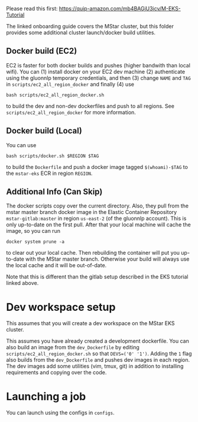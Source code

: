 Please read this first: https://quip-amazon.com/mb4BAGjU3icv/M-EKS-Tutorial

The linked onboarding guide covers the MStar cluster, but this folder provides some additional cluster launch/docker build utilities.

## Docker build (EC2) 

EC2 is faster for both docker builds and pushes (higher bandwith than local wifi). You can (1) install docker on your EC2 dev machine (2) authenticate using the gluonnlp temporary credentials, and then (3) change `NAME` and `TAG` in `scripts/ec2_all_region_docker` and finally (4) use 
```
bash scripts/ec2_all_region_docker.sh
```
to build the dev and non-dev dockerfiles and push to all regions. See `scripts/ec2_all_region_docker` for more information. 

## Docker build (Local)

You can use
```
bash scripts/docker.sh $REGION $TAG
```
to build the `Dockerfile` and push a docker image tagged `$(whoami)-$TAG` to the `mstar-eks` ECR in region `REGION`.

## Additional Info (Can Skip)

The docker scripts copy over the current directory. Also, they pull from the mstar master branch docker image in the Elastic Container Repository `mstar-gitlab:master` in region `us-east-2` (of the gluonnlp account). This is only up-to-date on the first pull. After that your local machine will cache the image, so you can run 
```
docker system prune -a
```
to clear out your local cache. Then rebuilding the container will put you up-to-date with the MStar master branch. Otherwise your build will always use the local cache and it will be out-of-date.

Note that this is different than the gitlab setup described in the EKS tutorial linked above. 


# Dev workspace setup
This assumes that you will create a dev workspace on the MStar EKS cluster.

This assumes you have already created a development dockerfile. You can also build an image from the `dev_Dockerfile` by editing `scripts/ec2_all_region_docker.sh` so that `DEVS=('0' '1')`. Adding the `1` flag also builds from the `dev_Dockerfile` and pushes dev images in each region.
The dev images add some utilities (vim, tmux, git) in addition to installing requirements and copying over the code.

# Launching a job

You can launch using the configs in `configs`.

